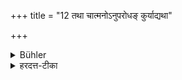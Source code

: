 +++
title = "12 तथा चात्मनोऽनुपरोधङ् कुर्याद्यथा"

+++

<details><summary>Bühler</summary>

12. And he must not stint himself so much that he becomes unable to perform his duties.
</details>

<details><summary>हरदत्त-टीका</summary>

## सूत्रम्
तथा चाऽऽत्मनोऽनुपरोधं कुर्याद्यथा कर्मसु समर्थस्स्यात् ॥  
### टिप्पनी
कर्मसु अग्निहोत्रादिषु आर्जनेषु च यथा स्वयं समर्थो भवति तथाऽऽत्मानं नोपरुन्ध्यात कुटुम्बी ॥ १२॥
</details>
